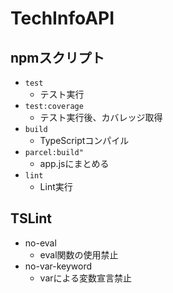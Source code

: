 # TechInfoAPI

## npmスクリプト

- `test`
    - テスト実行
- `test:coverage`
    - テスト実行後、カバレッジ取得
- `build`
    - TypeScriptコンパイル
- `parcel:build"`
    - app.jsにまとめる
- `lint`
    - Lint実行

## TSLint

- no-eval
    - eval関数の使用禁止
- no-var-keyword
    - varによる変数宣言禁止